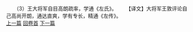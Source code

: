 　　（3）王大将军自目高朗疏率，学通《左氏》。
　　【译文】大将军王敦评论自己高尚开朗，通达直爽，学有专长，精通《左传》。
<br>[上一篇](13_02) [回卷首](13_00) [下一篇](13_04)
